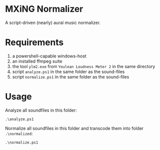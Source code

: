 # MXiNG Normalizer
A script-driven (nearly) aural music normalizer.

# Requirements
1. a powershell-capable windows-host
2. an installed ffmpeg suite
3. the tool `ylm2.exe` from `Youlean Loudness Meter 2` in the same directory
4. script `analyze.ps1` in the same folder as the sound-files
5. script `normalize.ps1` in the same folder as the sound-files

# Usage
Analyze all soundfiles in this folder:
```
.\analyze.ps1
```
Normalize all soundfiles in this folder and transcode them into folder `.\normalized`:
```
.\normalize.ps1
```
